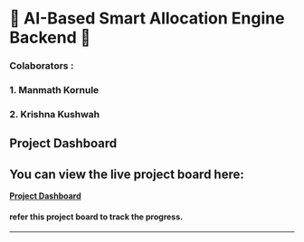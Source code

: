 # 🌟 AI-Based Smart Allocation Engine Backend 🌟
### Colaborators :
### 1. Manmath Kornule 
### 2. Krishna Kushwah
## Project Dashboard

## You can view the live project board here:

**[Project Dashboard](https://github.com/your-username/your-repo/projects/1)**

#### refer this project board to track the progress.

---
